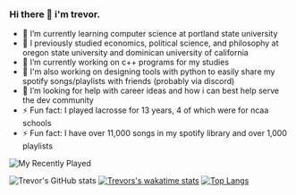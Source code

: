 ### Hi there 👋 i'm trevor.

- 🌱 I’m currently learning computer science at portland state university
- 🌱 I previously studied economics, political science, and philosophy at oregon state university and dominican university of california
- 🔭 I’m currently working on c++ programs for my studies
- 🔭 I'm also working on designing tools with python to easily share my spotify songs/playlists with friends (probably via discord)
- 🤔 I’m looking for help with career ideas and how i can best help serve the dev community
- ⚡ Fun fact: I played lacrosse for 13 years, 4 of which were for ncaa schools
- ⚡ Fun fact: I have over 11,000 songs in my spotify library and over 1,000 playlists

![My Recently Played](https://spotify-recently-played-readme.vercel.app/api?user=537phlhwfk88qqbe8l0j5915p)

![Trevor's GitHub stats](https://github-readme-stats.vercel.app/api?username=tagarner25&count_private=true&theme=vue-dark&show_icons=true)
[![Trevors's wakatime stats](https://github-readme-stats.vercel.app/api/wakatime?username=tagarner25&theme=vue-dark)](https://github.com/tagarner25/github-readme-stats)
[![Top Langs](https://github-readme-stats.vercel.app/api/top-langs/?username=tagarner25&theme=vue-dark)](https://github.com/tagarner25/github-readme-stats)

<!--
**TAGarner25/TAGarner25** is a ✨ _special_ ✨ repository because its `README.md` (this file) appears on your GitHub profile.

Here are some ideas to get you started:

- 🔭 I’m currently working on ...
- 🌱 I’m currently learning computer science at Portland State University
- 👯 I’m looking to collaborate on ...
- 🤔 I’m looking for help with ...
- 💬 Ask me about ...
- 📫 How to reach me: ...
- 😄 Pronouns: ...
- ⚡ Fun fact: I played lacrosse for 4 years at the NCAA level 
-->
